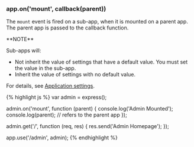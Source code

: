 <h3 id='app.onmount'>app.on('mount', callback(parent))</h3>

The `mount` event is fired on a sub-app, when it is mounted on a parent app. The parent app is passed to the callback function.

<div class="doc-box doc-info" markdown="1">
**NOTE**

Sub-apps will:

* Not inherit the value of settings that have a default value.  You must set the value in the sub-app.
* Inherit the value of settings with no default value.

For details, see [Application settings](/en/1x/api.html#app.settings.table).
</div>

{% highlight js %}
var admin = express();

admin.on('mount', function (parent) {
  console.log('Admin Mounted');
  console.log(parent); // refers to the parent app
});

admin.get('/', function (req, res) {
  res.send('Admin Homepage');
});

app.use('/admin', admin);
{% endhighlight %}
